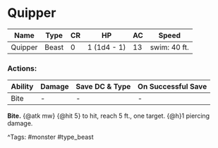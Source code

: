 # Quipper

| Name | Type | CR | HP | AC | Speed |
|------|------|----|----|----|-------|
| Quipper | Beast | 0 | 1 (1d4 - 1) | 13 | swim: 40 ft. |

### Actions:

| Ability | Damage | Save DC & Type | On Successful Save |
|---------|--------|----------------|--------------------|
| Bite | - | - | - |


**Bite.** {@atk mw} {@hit 5} to hit, reach 5 ft., one target. {@h}1 piercing damage.

^Tags: #monster #type_beast